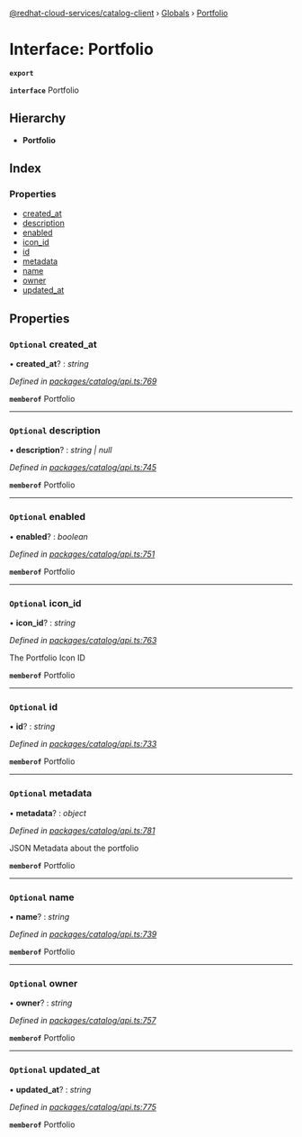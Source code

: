 [@redhat-cloud-services/catalog-client](../README.md) › [Globals](../globals.md) › [Portfolio](portfolio.md)

# Interface: Portfolio

**`export`** 

**`interface`** Portfolio

## Hierarchy

* **Portfolio**

## Index

### Properties

* [created_at](portfolio.md#optional-created_at)
* [description](portfolio.md#optional-description)
* [enabled](portfolio.md#optional-enabled)
* [icon_id](portfolio.md#optional-icon_id)
* [id](portfolio.md#optional-id)
* [metadata](portfolio.md#optional-metadata)
* [name](portfolio.md#optional-name)
* [owner](portfolio.md#optional-owner)
* [updated_at](portfolio.md#optional-updated_at)

## Properties

### `Optional` created_at

• **created_at**? : *string*

*Defined in [packages/catalog/api.ts:769](https://github.com/fhlavac/javascript-clients/blob/master/packages/catalog/api.ts#L769)*

**`memberof`** Portfolio

___

### `Optional` description

• **description**? : *string | null*

*Defined in [packages/catalog/api.ts:745](https://github.com/fhlavac/javascript-clients/blob/master/packages/catalog/api.ts#L745)*

**`memberof`** Portfolio

___

### `Optional` enabled

• **enabled**? : *boolean*

*Defined in [packages/catalog/api.ts:751](https://github.com/fhlavac/javascript-clients/blob/master/packages/catalog/api.ts#L751)*

**`memberof`** Portfolio

___

### `Optional` icon_id

• **icon_id**? : *string*

*Defined in [packages/catalog/api.ts:763](https://github.com/fhlavac/javascript-clients/blob/master/packages/catalog/api.ts#L763)*

The Portfolio Icon ID

**`memberof`** Portfolio

___

### `Optional` id

• **id**? : *string*

*Defined in [packages/catalog/api.ts:733](https://github.com/fhlavac/javascript-clients/blob/master/packages/catalog/api.ts#L733)*

**`memberof`** Portfolio

___

### `Optional` metadata

• **metadata**? : *object*

*Defined in [packages/catalog/api.ts:781](https://github.com/fhlavac/javascript-clients/blob/master/packages/catalog/api.ts#L781)*

JSON Metadata about the portfolio

**`memberof`** Portfolio

___

### `Optional` name

• **name**? : *string*

*Defined in [packages/catalog/api.ts:739](https://github.com/fhlavac/javascript-clients/blob/master/packages/catalog/api.ts#L739)*

**`memberof`** Portfolio

___

### `Optional` owner

• **owner**? : *string*

*Defined in [packages/catalog/api.ts:757](https://github.com/fhlavac/javascript-clients/blob/master/packages/catalog/api.ts#L757)*

**`memberof`** Portfolio

___

### `Optional` updated_at

• **updated_at**? : *string*

*Defined in [packages/catalog/api.ts:775](https://github.com/fhlavac/javascript-clients/blob/master/packages/catalog/api.ts#L775)*

**`memberof`** Portfolio
